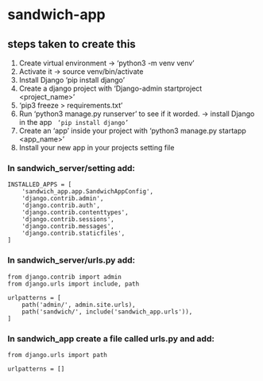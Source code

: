 # sandwich-app

## steps taken to create this
1. Create virtual environment  ->      ‘python3 -m venv venv’
2. Activate it  ->   source venv/bin/activate
3. Install Django ‘pip install django’
4. Create a django project with ‘Django-admin startproject <project_name>’
5. ‘pip3 freeze > requirements.txt’
6. Run ‘python3 manage.py runserver’ to see if it worded. -> install Django in the app  ` ‘pip install django’`
7. Create an ‘app’ inside your project with ‘python3 manage.py startapp <app_name>’
8. Install your new app in your projects setting file


### In sandwich_server/setting add:
```
INSTALLED_APPS = [
    'sandwich_app.app.SandwichAppConfig',
    'django.contrib.admin',
    'django.contrib.auth',
    'django.contrib.contenttypes',
    'django.contrib.sessions',
    'django.contrib.messages',
    'django.contrib.staticfiles',
]
```

### In sandwich_server/urls.py add:
```
from django.contrib import admin
from django.urls import include, path

urlpatterns = [
    path('admin/', admin.site.urls),
    path('sandwich/', include('sandwich_app.urls')),
]
```

### In sandwich_app create a file called urls.py and add:
```
from django.urls import path

urlpatterns = []
```